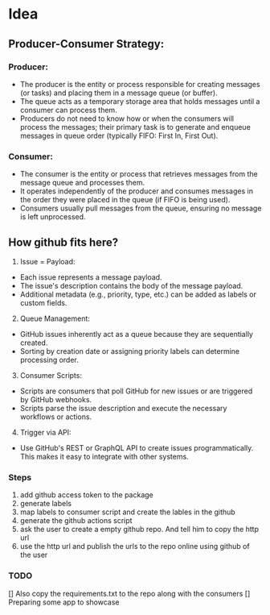 # Idea
## Producer-Consumer Strategy:
### Producer:
* The producer is the entity or process responsible for creating messages (or tasks) and placing them in a message queue (or buffer).
* The queue acts as a temporary storage area that holds messages until a consumer can process them.
* Producers do not need to know how or when the consumers will process the messages; their primary task is to generate and enqueue messages in queue order (typically FIFO: First In, First Out).

### Consumer:
* The consumer is the entity or process that retrieves messages from the message queue and processes them.
* It operates independently of the producer and consumes messages in the order they were placed in the queue (if FIFO is being used).
* Consumers usually pull messages from the queue, ensuring no message is left unprocessed.

## How github fits here?
1. Issue = Payload:

* Each issue represents a message payload.
* The issue's description contains the body of the message payload.
* Additional metadata (e.g., priority, type, etc.) can be added as labels or custom fields.

2. Queue Management:

* GitHub issues inherently act as a queue because they are sequentially created.
* Sorting by creation date or assigning priority labels can determine processing order.

3. Consumer Scripts:

* Scripts are consumers that poll GitHub for new issues or are triggered by GitHub webhooks.
* Scripts parse the issue description and execute the necessary workflows or actions.

4. Trigger via API:
* Use GitHub's REST or GraphQL API to create issues programmatically. This makes it easy to integrate with other systems.


### Steps
1. add github access token to the package
2. generate labels
3. map labels to consumer script and create the lables in the github
4. generate the github actions script
5. ask the user to create a empty github repo. And tell him to copy the http url
6. use the http url and publish the urls to the repo online using github of the user

### TODO
[] Also copy the requirements.txt to the repo along with the consumers
[] Preparing some app to showcase